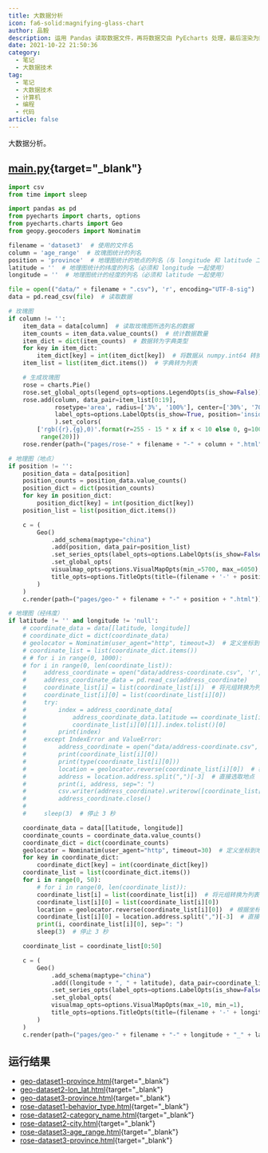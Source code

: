 ```yaml
---
title: 大数据分析
icon: fa6-solid:magnifying-glass-chart
author: 品毅
description: 运用 Pandas 读取数据文件，再将数据交由 PyEcharts 处理，最后渲染为网页。
date: 2021-10-22 21:50:36
category:
  - 笔记
  - 大数据技术
tag:
  - 笔记
  - 大数据技术
  - 计算机
  - 编程
  - 代码
article: false
---
```


大数据分析。

## [main.py](/assets/code/data_analyse/main.py){target="_blank"}

```py
import csv
from time import sleep

import pandas as pd
from pyecharts import charts, options
from pyecharts.charts import Geo
from geopy.geocoders import Nominatim

filename = 'dataset3'  # 使用的文件名
column = 'age_range'  # 玫瑰图统计的列名
position = 'province'  # 地理图统计的地点的列名（与 longitude 和 latitude 二选一）
latitude = ''  # 地理图统计的纬度的列名（必须和 longitude 一起使用）
longitude = ''  # 地理图统计的经度的列名（必须和 latitude 一起使用）

file = open(("data/" + filename + ".csv"), 'r', encoding="UTF-8-sig")  # 打开数据文件（sig 是防止文件首部出现 UTF-8 标识符）
data = pd.read_csv(file)  # 读取数据

# 玫瑰图
if column != '':
    item_data = data[column]  # 读取玫瑰图所选列名的数据
    item_counts = item_data.value_counts()  # 统计数据数量
    item_dict = dict(item_counts)  # 数据转为字典类型
    for key in item_dict:
        item_dict[key] = int(item_dict[key])  # 将数据从 numpy.int64 转换为 int。
    item_list = list(item_dict.items())  # 字典转为列表

    # 生成玫瑰图
    rose = charts.Pie()
    rose.set_global_opts(legend_opts=options.LegendOpts(is_show=False))
    rose.add(column, data_pair=item_list[0:19],
             rosetype='area', radius=['3%', '100%'], center=['30%', '70%'], is_clockwise=False,
             label_opts=options.LabelOpts(is_show=True, position='inside', font_size=8, formatter='{b}:{c}')
             ).set_colors(
        ['rgb({r},{g},0)'.format(r=255 - 15 * x if x < 10 else 0, g=100 + 10 * (x - 10) if x >= 10 else 0) for x in
         range(20)])
    rose.render(path=("pages/rose-" + filename + "-" + column + ".html"))

# 地理图（地点）
if position != '':
    position_data = data[position]
    position_counts = position_data.value_counts()
    position_dict = dict(position_counts)
    for key in position_dict:
        position_dict[key] = int(position_dict[key])
    position_list = list(position_dict.items())

    c = (
        Geo()
            .add_schema(maptype="china")
            .add(position, data_pair=position_list)
            .set_series_opts(label_opts=options.LabelOpts(is_show=False))
            .set_global_opts(
            visualmap_opts=options.VisualMapOpts(min_=5700, max_=6050),
            title_opts=options.TitleOpts(title=(filename + '-' + position)),
        )
    )
    c.render(path=("pages/geo-" + filename + "-" + position + ".html"))

# 地理图（经纬度）
if latitude != '' and longitude != 'null':
    # coordinate_data = data[[latitude, longitude]]
    # coordinate_dict = dict(coordinate_data)
    # geolocator = Nominatim(user_agent="http", timeout=3)  # 定义坐标到地点转换器
    # coordinate_list = list(coordinate_dict.items())
    # # for i in range(0, 1000):
    # for i in range(0, len(coordinate_list)):
    #     address_coordinate = open("data/address-coordinate.csv", 'r', encoding="UTF-8-sig")
    #     address_coordinate_data = pd.read_csv(address_coordinate)
    #     coordinate_list[i] = list(coordinate_list[i])  # 将元组转换为列表
    #     coordinate_list[i][0] = list(coordinate_list[i][0])
    #     try:
    #         index = address_coordinate_data[
    #             address_coordinate_data.latitude == coordinate_list[i][0][0] and address_coordinate_data.longitude ==
    #             coordinate_list[i][0][1]].index.tolist()[0]
    #         print(index)
    #     except IndexError and ValueError:
    #         address_coordinate = open("data/address-coordinate.csv", 'w', encoding="UTF-8-sig")
    #         print(coordinate_list[i][0])
    #         print(type(coordinate_list[i][0]))
    #         location = geolocator.reverse(coordinate_list[i][0])  # 根据坐标获取地点
    #         address = location.address.split(",")[-3]  # 直接选取地点
    #         print(i, address, sep=": ")
    #         csv.writer(address_coordinate).writerow([coordinate_list[0][i][0], coordinate_list[0][i][1], address])
    #         address_coordinate.close()
    #
    #     sleep(3)  # 停止 3 秒

    coordinate_data = data[[latitude, longitude]]
    coordinate_counts = coordinate_data.value_counts()
    coordinate_dict = dict(coordinate_counts)
    geolocator = Nominatim(user_agent="http", timeout=30)  # 定义坐标到地点转换器
    for key in coordinate_dict:
        coordinate_dict[key] = int(coordinate_dict[key])
    coordinate_list = list(coordinate_dict.items())
    for i in range(0, 50):
        # for i in range(0, len(coordinate_list)):
        coordinate_list[i] = list(coordinate_list[i])  # 将元组转换为列表
        coordinate_list[i][0] = list(coordinate_list[i][0])
        location = geolocator.reverse(coordinate_list[i][0])  # 根据坐标获取地点
        coordinate_list[i][0] = location.address.split(",")[-3]  # 直接选取地点
        print(i, coordinate_list[i][0], sep=": ")
        sleep(3)  # 停止 3 秒

    coordinate_list = coordinate_list[0:50]

    c = (
        Geo()
            .add_schema(maptype="china")
            .add((longitude + ", " + latitude), data_pair=coordinate_list)
            .set_series_opts(label_opts=options.LabelOpts(is_show=False))
            .set_global_opts(
            visualmap_opts=options.VisualMapOpts(max_=10, min_=1),
            title_opts=options.TitleOpts(title=(filename + '-' + longitude + "_" + latitude)),
        )
    )
    c.render(path=("pages/geo-" + filename + "-" + longitude + "_" + latitude + ".html"))
```

## 运行结果

- [geo-dataset1-province.html](/assets/code/data_analyse/pages/geo-dataset1-province.html){target="_blank"}
- [geo-dataset2-lon_lat.html](/assets/code/data_analyse/pages/geo-dataset2-lon_lat.html){target="_blank"}
- [geo-dataset3-province.html](/assets/code/data_analyse/pages/geo-datase3-province..html){target="_blank"}
- [rose-dataset1-behavior_type.html](/assets/code/data_analyse/pages/rose-dataset1-behavior_type.html){target="_blank"}
- [rose-dataset2-category_name.html](/assets/code/data_analyse/pages/rose-dataset2-category_name.html){target="_blank"}
- [rose-dataset2-city.html](/assets/code/data_analyse/pages/rose-dataset2-city.html){target="_blank"}
- [rose-dataset3-age_range.html](/assets/code/data_analyse/pages/rose-dataset3-age_range.html){target="_blank"}
- [rose-dataset3-province.html](/assets/code/data_analyse/pages/rose-dataset3-province.html){target="_blank"}
